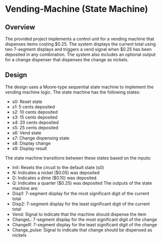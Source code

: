 # Vending-Machine (State Machine)

## Overview
The provided project implements a control unit for a vending machine that dispenses items costing $0.25. The system displays the current total using two 7-segment displays and triggers a vend signal when $0.25 has been deposited in any combination. The system also includes an optional output for a change dispenser that dispenses the change as nickels.

## Design
The design uses a Moore-type sequential state machine to implement the vending machine logic. The state machine has the following states:
- s0: Reset state
- s1: 5 cents deposited
- s2: 10 cents deposited
- s3: 15 cents deposited
- s4: 20 cents deposited
- s5: 25 cents deposited
- s6: Vend state
- s7: Change dispensing state
- s8: Display change
- s9: Display result

The state machine transitions between these states based on the inputs:
- Init: Resets the circuit to the default state (s0)
- N: Indicates a nickel ($0.05) was deposited
- D: Indicates a dime ($0.10) was deposited
- Q: Indicates a quarter ($0.25) was deposited
The outputs of the state machine are:
- Disp1: 7-segment display for the most significant digit of the current total
- Disp2: 7-segment display for the least significant digit of the current total
- Vend: Signal to indicate that the machine should dispense the item
- ChangeL: 7-segment display for the most significant digit of the change
- ChangeR: 7-segment display for the least significant digit of the change
- Change_pulse: Signal to indicate that change should be dispensed as nickels

